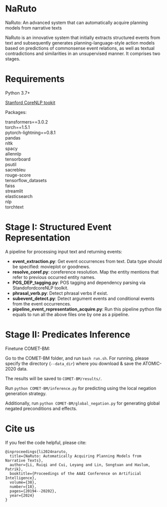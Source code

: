 # NaRuto
NaRuto: An advanced system that can automatically acquire planning models from narrative texts

NaRuto is an innovative system that initially extracts structured events from text and subsequently generates planning-language-style action models based on predictions of commonsense event relations, as well as textual contradictions and similarities in an unsupervised manner. It comprises two stages.

# Requirements

Python 3.7+

[Stanford CoreNLP tookit](https://stanfordnlp.github.io/CoreNLP/download.html)

Packages:

transformers==3.0.2\
torch==1.5.1\
pytorch-lightning==0.8.1\
pandas\
nltk\
spacy\
allennlp\
tensorboard\
psutil\
sacrebleu\
rouge-score\
tensorflow_datasets\
faiss\
streamlit\
elasticsearch\
nlp\
torchtext



# Stage I: Structured Event Representation 

A pipeline for processing input text and returning events:

- **event_extraction.py**: Get event occurrences from text. Data type should be specified: movieplot or goodnews.
- **resolve_coref.py**: coreference resolution. Map the entity mentions that refer to previous occurred entity names.
- **POS_DEP_tagging.py**: POS tagging and dependency parsing via StandofordcoreNLP toolkit.
- **phrasal_verb.py**: Detect phrasal verbs if exist.
- **subevent_detect.py**: Detect argument events and conditional events from the event occurrences.
- **pipeline_event_representation_acquire.py**: Run this pipeline python file equals to run all the above files one by one as a pipeline.


# Stage II: Predicates Inference

Finetune COMET-BM:

Go to the COMET-BM folder, and run `bash run.sh`. For running, please specify the directory (`--data_dir`) where you download & save the ATOMIC-2020 data.

The results will be saved to `COMET-BM/results/`.

Run `python COMET-BM/inference.py` for predicting using the local negation generation strategy.

Additionally, run `python COMET-BM/global_negation.py` for generating global negated preconditions and effects.




 # Cite us

If you feel the code helpful, please cite:

```  
@inproceedings{li2024naruto,
  title={NaRuto: Automatically Acquiring Planning Models from Narrative Texts},
  author={Li, Ruiqi and Cui, Leyang and Lin, Songtuan and Haslum, Patrik},
  booktitle={Proceedings of the AAAI Conference on Artificial Intelligence},
  volume={38},
  number={18},
  pages={20194--20202},
  year={2024}
}

```
